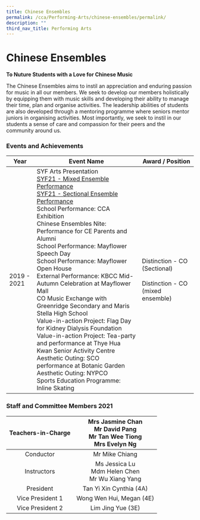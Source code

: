 ```yaml
---
title: Chinese Ensembles
permalink: /cca/Performing-Arts/chinese-ensembles/permalink/
description: ""
third_nav_title: Performing Arts
---
```

Chinese Ensembles
=================

**To Nuture Students with a Love for Chinese Music**

  

The Chinese Ensembles aims to instil an appreciation and enduring passion for music in all our members. We seek to develop our members holistically by equipping them with music skills and developing their ability to manage their time, plan and organise activities. The leadership abilities of students are also developed through a mentoring programme where seniors mentor juniors in organising activities. Most importantly, we seek to instil in our students a sense of care and compassion for their peers and the community around us.

### Events and Achievements

<table>
<thead>
  <tr>
    <th>Year</th>
    <th>Event Name</th>
    <th>Award / Position</th>
  </tr>
</thead>
<tbody>
  <tr>
    <td>2019 - 2021</td>
    <td>SYF Arts Presentation<br><a href="https://www.youtube.com/watch?v=WUGmDuuWarI" target="_blank" rel="noopener noreferrer">SYF21 - Mixed Ensemble Performance</a><br><a href="https://www.youtube.com/watch?v=CUk9FP7JPf0" target="_blank" rel="noopener noreferrer">SYF21 - Sectional Ensemble Performance</a><br>School Performance: CCA Exhibition<br>Chinese Ensembles Nite: Performance for CE Parents and Alumni<br>School Performance: Mayflower Speech Day<br>School Performance: Mayflower Open House<br>External Performance: KBCC Mid-Autumn Celebration at Mayflower Mall<br>CO Music Exchange with Greenridge Secondary and Maris Stella High School<br>Value-in-action Project: Flag Day for Kidney Dialysis Foundation<br>Value-in-action Project: Tea-party and performance at Thye Hua Kwan Senior Activity Centre<br>Aesthetic Outing: SCO performance at Botanic Garden<br>Aesthetic Outing: NYPCO<br>Sports Education Programme: Inline Skating</td>
    <td>Distinction - CO (Sectional)<br><br>Distinction - CO (mixed ensemble)</td>
  </tr>
</tbody>
</table>

### Staff and Committee Members 2021

| Teachers-in-Charge 	| Mrs Jasmine Chan<br>Mr David Pang<br>Mr Tan Wee Tiong<br>Mrs Evelyn Ng 	|
|:---:	|:---:	|
| Conductor 	| Mr Mike Chiang 	|
| Instructors 	| Ms Jessica Lu<br>Mdm Helen Chen<br>Mr Wu Xiang Yang 	|
| President 	| Tan Yi Xin Cynthia (4A) 	|
| Vice President 1 	| Wong Wen Hui, Megan (4E) 	|
| Vice President 2 	| Lim Jing Yue (3E) 	|